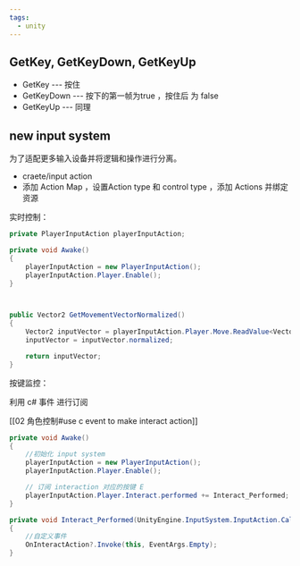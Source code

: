 ```yaml
---
tags:
  - unity
---
```


## GetKey, GetKeyDown, GetKeyUp

- GetKey --- 按住
- GetKeyDown --- 按下的第一帧为true ，按住后 为 false
- GetKeyUp --- 同理

## new input system 

为了适配更多输入设备并将逻辑和操作进行分离。

- craete/input action
- 添加 Action Map ，设置Action type 和 control type ，添加 Actions 并绑定资源

实时控制：

```c#
private PlayerInputAction playerInputAction;

private void Awake()
{
	playerInputAction = new PlayerInputAction();
	playerInputAction.Player.Enable();
}



public Vector2 GetMovementVectorNormalized()
{
	Vector2 inputVector = playerInputAction.Player.Move.ReadValue<Vector2>();
	inputVector = inputVector.normalized;

	return inputVector;
}
```


按键监控：

利用 c# 事件 进行订阅

[[02 角色控制#use c event to make interact action]]

```c#
private void Awake()
{
	//初始化 input system
	playerInputAction = new PlayerInputAction();
	playerInputAction.Player.Enable();

	// 订阅 interaction 对应的按键 E
	playerInputAction.Player.Interact.performed += Interact_Performed;
}

private void Interact_Performed(UnityEngine.InputSystem.InputAction.CallbackContext obj)
{
	//自定义事件
	OnInteractAction?.Invoke(this, EventArgs.Empty);
}

```